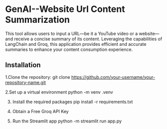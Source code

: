 # GenAI--Website Url Content Summarization

This tool allows users to input a URL—be it a YouTube video or a website—and receive a concise summary of its content. Leveraging the capabilities of LangChain and Groq, this application provides efficient and accurate summaries to enhance your content consumption experience.

## Installation 
1.Clone the repository:
git clone https://github.com/your-username/your-repository-name.git

2.Set up a virtual environment
python -m venv .venv

3. Install the required packages
   pip install -r requirements.txt

4. Obtain a Free Groq API Key

5. Run the Streamlit app
   python -m streamlit run app.py
